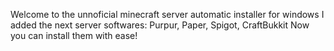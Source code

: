 Welcome to the unnoficial minecraft server automatic installer for windows
I added the next server softwares:
Purpur, Paper, Spigot, CraftBukkit
Now you can install them with ease!
